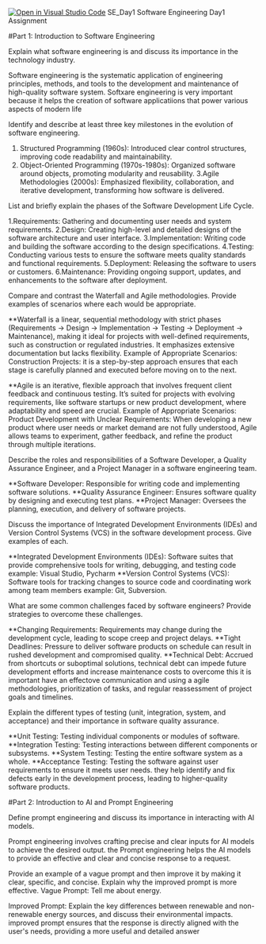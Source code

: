 [![Open in Visual Studio Code](https://classroom.github.com/assets/open-in-vscode-2e0aaae1b6195c2367325f4f02e2d04e9abb55f0b24a779b69b11b9e10269abc.svg)](https://classroom.github.com/online_ide?assignment_repo_id=15584938&assignment_repo_type=AssignmentRepo)
SE_Day1
Software Engineering Day1 Assignment

#Part 1: Introduction to Software Engineering

Explain what software engineering is and discuss its importance in the technology industry.

Software engineering is the systematic application of engineering principles, methods, and tools to the development and maintenance of high-quality software system. Softxare engineering is very important because it helps the creation of software applicatiions that power various aspects of modern life

Identify and describe at least three key milestones in the evolution of software engineering.

1. Structured Programming (1960s): Introduced clear control structures, improving code readability and maintainability.
2. Object-Oriented Programming (1970s-1980s): Organized software around objects, promoting modularity and reusability.
3.Agile Methodologies (2000s): Emphasized flexibility, collaboration, and iterative development, transforming how software is delivered.

List and briefly explain the phases of the Software Development Life Cycle.

1.Requirements: Gathering and documenting user needs and system requirements.
2.Design: Creating high-level and detailed designs of the software architecture and user interface.
3.Implementation: Writing code and building the software according to the design specifications.
4.Testing: Conducting various tests to ensure the software meets quality standards and functional requirements.
5.Deployment: Releasing the software to users or customers.
6.Maintenance: Providing ongoing support, updates, and enhancements to the software after deployment.

Compare and contrast the Waterfall and Agile methodologies. Provide examples of scenarios where each would be appropriate.

**Waterfall is a linear, sequential methodology with strict phases (Requirements → Design → Implementation → Testing → Deployment → Maintenance), making it ideal for projects with well-defined requirements, such as construction or regulated industries. It emphasizes extensive documentation but lacks flexibility.
Example of Appropriate Scenarios:
Construction Projects: it is a step-by-step approach ensures that each stage is carefully planned and executed before moving on to the next.

**Agile is an iterative, flexible approach that involves frequent client feedback and continuous testing. It’s suited for projects with evolving requirements, like software startups or new product development, where adaptability and speed are crucial.
Example of Appropriate Scenarios:
Product Development with Unclear Requirements: When developing a new product where user needs or market demand are not fully understood, Agile allows teams to experiment, gather feedback, and refine the product through multiple iterations.

Describe the roles and responsibilities of a Software Developer, a Quality Assurance Engineer, and a Project Manager in a software engineering team.

**Software Developer: Responsible for writing code and implementing software solutions.
**Quality Assurance Engineer: Ensures software quality by designing and executing test plans.
**Project Manager: Oversees the planning, execution, and delivery of software projects.

Discuss the importance of Integrated Development Environments (IDEs) and Version Control Systems (VCS) in the software development process. Give examples of each.

**Integrated Development Environments (IDEs): Software suites that provide comprehensive tools for writing, debugging, and testing code example: Visual Studio, Pycharm
**Version Control Systems (VCS): Software tools for tracking changes to source code and coordinating work among team members example: Git, Subversion.



What are some common challenges faced by software engineers? Provide strategies to overcome these challenges.

**Changing Requirements: Requirements may change during the development cycle, leading to scope creep and project delays.
**Tight Deadlines: Pressure to deliver software products on schedule can result in rushed development and compromised quality.
**Technical Debt: Accrued from shortcuts or suboptimal solutions, technical debt can impede future development efforts and increase maintenance costs
to overcome this it is important have an effectove communication and using a agile methodologies, prioritization of tasks, and regular reassessment of project goals and timelines.


Explain the different types of testing (unit, integration, system, and acceptance) and their importance in software quality assurance.

**Unit Testing: Testing individual components or modules of software.
**Integration Testing: Testing interactions between different components or subsystems.
**System Testing: Testing the entire software system as a whole.
**Acceptance Testing: Testing the software against user requirements to ensure it meets user needs.
 they help identify and fix defects early in the development process, leading to higher-quality software products.

#Part 2: Introduction to AI and Prompt Engineering


Define prompt engineering and discuss its importance in interacting with AI models.

Prompt engineering involves crafting precise and clear inputs for AI models to achieve the desired output. the Prompt engineering helps the AI models to provide an effective and clear and concise response to a request.

Provide an example of a vague prompt and then improve it by making it clear, specific, and concise. Explain why the improved prompt is more effective.
Vague Prompt:
Tell me about energy.

Improved Prompt:
Explain the key differences between renewable and non-renewable energy sources, and discuss their environmental impacts.
improved prompt ensures that the response is directly aligned with the user's needs, providing a more useful and detailed answer
